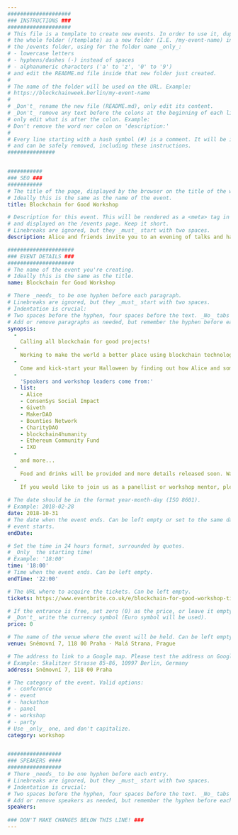 ```yaml
---
####################
### INSTRUCTIONS ###
####################
# This file is a template to create new events. In order to use it, duplicate
# the whole folder (/template) as a new folder (I.E. /my-event-name) inside of
# the /events folder, using for the folder name _only_:
# - lowercase letters
# - hyphens/dashes (-) instead of spaces
# - alphanumeric characters ('a' to 'z', '0' to '9')
# and edit the README.md file inside that new folder just created.
#
# The name of the folder will be used on the URL. Example:
# https://blockchainweek.berlin/my-event-name
#
# _Don't_ rename the new file (README.md), only edit its content.
# _Don't_ remove any text before the colons at the beginning of each line,
# only edit what is after the colon. Example:
# Don't remove the word nor colon on 'description:'
#
# Every line starting with a hash symbol (#) is a comment. It will be ignored
# and can be safely removed, including these instructions.
###############


###########
### SEO ###
###########
# The title of the page, displayed by the browser on the title of the window.
# Ideally this is the same as the name of the event.
title: Blockchain for Good Workshop

# Description for this event. This will be rendered as a <meta> tag in the HTML,
# and displayed on the /events page. Keep it short.
# Linebreaks are ignored, but they _must_ start with two spaces.
description: Alice and friends invite you to an evening of talks and hands-on workshops to accelerate the adoption of social impact dApps.

#####################
### EVENT DETAILS ###
#####################
# The name of the event you're creating.
# Ideally this is the same as the title.
name: Blockchain for Good Workshop

# There _needs_ to be one hyphen before each paragraph.
# Linebreaks are ignored, but they _must_ start with two spaces.
# Indentation is crucial:
# Two spaces before the hyphen, four spaces before the text. _No_ tabs allowed.
# Add or remove paragraphs as needed, but remember the hyphen before each entry.
synopsis:
  -
    Calling all blockchain for good projects!
  -  
    Working to make the world a better place using blockchain technology? Then this event is for you. All of us in this space are facing similar challenges to improve UX, overcome technical obstacles and raise funds, so let's work on solving them together.
  -  
    Come and kick-start your Halloween by finding out how Alice and some of our friends got their social impact projects into production, and how we're going about scaling them. This will be followed by some hands-on workshops where you can share the challenges you're facing, and collaborate to tackle them together.
  -  
    'Speakers and workshop leaders come from:'
  - list:  
    - Alice
    - ConsenSys Social Impact
    - Giveth
    - MakerDAO
    - Bounties Network
    - CharityDAO
    - blockchain4humanity
    - Ethereum Community Fund
    - IXO
  -  
    and more...
  -  
    Food and drinks will be provided and more details released soon. Watch this space!
  -  
    If you would like to join us as a panellist or workshop mentor, please contact livia@alice.si
    
# The date should be in the format year-month-day (ISO 8601).
# Example: 2018-02-28
date: 2018-10-31
# The date when the event ends. Can be left empty or set to the same day the
# event starts.
endDate:

# Set the time in 24 hours format, surrounded by quotes.
# _Only_ the starting time!
# Example: '18:00'
time: '18:00'
# Time when the event ends. Can be left empty.
endTime: '22:00'

# The URL where to acquire the tickets. Can be left empty.
tickets: https://www.eventbrite.co.uk/e/blockchain-for-good-workshop-tickets-51087545223

# If the entrance is free, set zero (0) as the price, or leave it empty.
# _Don't_ write the currency symbol (Euro symbol will be used).
price: 0

# The name of the venue where the event will be held. Can be left empty.
venue: Sněmovní 7, 118 00 Praha - Malá Strana, Prague

# The address to link to a Google map. Please test the address on Google Maps.
# Example: Skalitzer Strasse 85-86, 10997 Berlin, Germany
address: Sněmovní 7, 118 00 Praha

# The category of the event. Valid options:
# - conference
# - event
# - hackathon
# - panel
# - workshop
# - party
# Use _only_ one, and don't capitalize.
category: workshop


#################
### SPEAKERS ####
#################
# There _needs_ to be one hyphen before each entry.
# Linebreaks are ignored, but they _must_ start with two spaces.
# Indentation is crucial:
# Two spaces before the hyphen, four spaces before the text. _No_ tabs allowed.
# Add or remove speakers as needed, but remember the hyphen before each entry.
speakers:
 
### DON'T MAKE CHANGES BELOW THIS LINE! ###
---
```

<!-- ### DON'T MAKE CHANGES BELOW THIS LINE! ### -->

<Event-Content/>